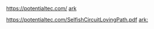 https://potentialtec.com/ [ark](https://web.archive.org/web/20240111035006/https://potentialtec.com/)

https://potentialtec.com/SelfishCircuitLovingPath.pdf [ark:](https://web.archive.org/web/20240111034737/https://potentialtec.com/SelfishCircuitLovingPath.pdf)
